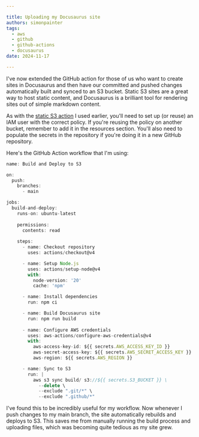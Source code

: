 ```yaml
---

title: Uploading my Docusaurus site
authors: simonpainter
tags:
  - aws
  - github
  - github-actions
  - docusaurus
date: 2024-11-17

---
```


I've now extended the GitHub action for those of us who want to create sites in Docusaurus and then have our committed and pushed changes automatically built and synced to an S3 bucket. Static S3 sites are a great way to host static content, and Docusaurus is a brilliant tool for rendering sites out of simple markdown content. 
<!-- truncate -->
As with the [static S3 action](s3-github-action.md) I used earlier, you'll need to set up (or reuse) an IAM user with the correct policy. If you're reusing the policy on another bucket, remember to add it in the resources section. You'll also need to populate the secrets in the repository if you're doing it in a new GitHub repository.

Here's the GitHub Action workflow that I'm using:

```javascript
name: Build and Deploy to S3

on:
  push:
    branches:
      - main

jobs:
  build-and-deploy:
    runs-on: ubuntu-latest
    
    permissions:
      contents: read
      
    steps:
      - name: Checkout repository
        uses: actions/checkout@v4

      - name: Setup Node.js
        uses: actions/setup-node@v4
        with:
          node-version: '20'
          cache: 'npm'

      - name: Install dependencies
        run: npm ci

      - name: Build Docusaurus site
        run: npm run build
        
      - name: Configure AWS credentials
        uses: aws-actions/configure-aws-credentials@v4
        with:
          aws-access-key-id: ${{ secrets.AWS_ACCESS_KEY_ID }}
          aws-secret-access-key: ${{ secrets.AWS_SECRET_ACCESS_KEY }}
          aws-region: ${{ secrets.AWS_REGION }}

      - name: Sync to S3
        run: |
          aws s3 sync build/ s3://${{ secrets.S3_BUCKET }} \
            --delete \
            --exclude ".git/*" \
            --exclude ".github/*"
```

I've found this to be incredibly useful for my workflow. Now whenever I push changes to my main branch, the site automatically rebuilds and deploys to S3. This saves me from manually running the build process and uploading files, which was becoming quite tedious as my site grew.
